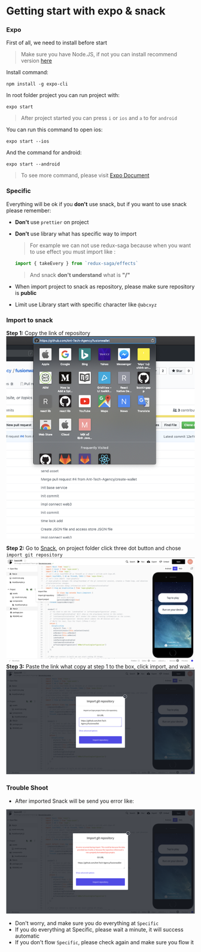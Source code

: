 # Getting start with expo & snack

### Expo

First of all, we need to install before start
> Make sure you have Node.JS, if not you can install recommend version [here][node]

Install command:

    npm install -g expo-cli

In root folder project you can run project with:

    expo start

> After project started you can press `i` or `ios` and `a` to  for `android`

You can run this command to open ios:

    expo start --ios

And the command for  android:

    expo start --android

> To see more command, please visit [Expo Document][epDoc] 


### Specific

Everything will be ok if you **don't** use snack, but if you want to use snack please remember:
- **Don't** use `prettier` on project
- **Don't** use library what has specific way to import 
    > For example we can not use redux-saga because when you want to use effect you must import like : 

    ```javascript 
    import { takeEvery } from `redux-saga/effects`
    ```

    > And snack **don't understand** what is **"/"**





- When import project to snack as repository, please make sure repository is **public**
- Limit use Library start with specific character like `@abcxyz`

### Import to snack

**Step 1:** Copy the link of repository
![img](../asset/coppy-link.png)

**Step 2:** Go to [Snack][sack], on project folder click three dot button and chose `import git repository`
![img](../asset/click3dot.png)
**Step 3:** Paste the link what copy at step 1 to the box, click import, and wait...
![img](../asset/paste-link.png)


### Trouble Shoot

- After imported Snack will be send you error like:

![img](../asset/error.png)

- Don't worry, and make sure you do everything at `Specific`
- If you do everything at Specific, please wait a minute, it will success automatic 
- If you don't flow `Specific`, please check again and make sure you flow it


[node]: https://nodejs.org/en/
[epDoc]: https://docs.expo.io/versions/v34.0.0/workflow/expo-cli/#commands
[sack]: https://snack.expo.io